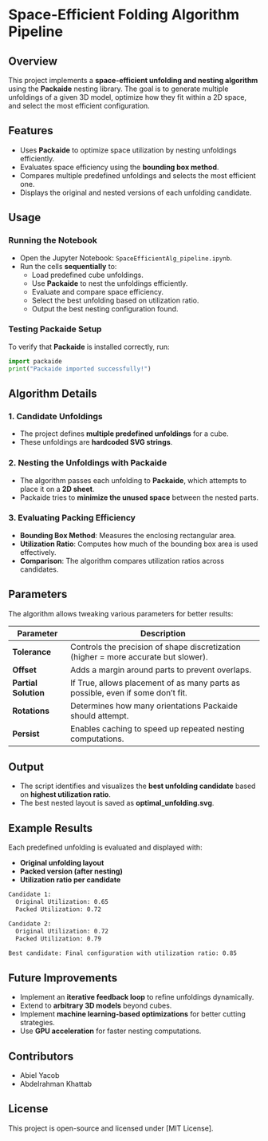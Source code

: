 # Space-Efficient Folding Algorithm Pipeline

## Overview

This project implements a **space-efficient unfolding and nesting algorithm** using the **Packaide** nesting library. The goal is to generate multiple unfoldings of a given 3D model, optimize how they fit within a 2D space, and select the most efficient configuration.

## Features

- Uses **Packaide** to optimize space utilization by nesting unfoldings efficiently.
- Evaluates space efficiency using the **bounding box method**.
- Compares multiple predefined unfoldings and selects the most efficient one.
- Displays the original and nested versions of each unfolding candidate.

## Usage

### Running the Notebook

- Open the Jupyter Notebook: `SpaceEfficientAlg_pipeline.ipynb`.
- Run the cells **sequentially** to:
  - Load predefined cube unfoldings.
  - Use **Packaide** to nest the unfoldings efficiently.
  - Evaluate and compare space efficiency.
  - Select the best unfolding based on utilization ratio.
  - Output the best nesting configuration found.

### Testing Packaide Setup

To verify that **Packaide** is installed correctly, run:

```python
import packaide
print("Packaide imported successfully!")
```

## Algorithm Details

### 1. Candidate Unfoldings

- The project defines **multiple predefined unfoldings** for a cube.
- These unfoldings are **hardcoded SVG strings**.

### 2. Nesting the Unfoldings with Packaide

- The algorithm passes each unfolding to **Packaide**, which attempts to place it on a **2D sheet**.
- Packaide tries to **minimize the unused space** between the nested parts.

### 3. Evaluating Packing Efficiency

- **Bounding Box Method**: Measures the enclosing rectangular area.
- **Utilization Ratio**: Computes how much of the bounding box area is used effectively.
- **Comparison**: The algorithm compares utilization ratios across candidates.

## Parameters

The algorithm allows tweaking various parameters for better results:

| Parameter            | Description                                                                         |
| -------------------- | ----------------------------------------------------------------------------------- |
| **Tolerance**        | Controls the precision of shape discretization (higher = more accurate but slower). |
| **Offset**           | Adds a margin around parts to prevent overlaps.                                     |
| **Partial Solution** | If True, allows placement of as many parts as possible, even if some don’t fit.     |
| **Rotations**        | Determines how many orientations Packaide should attempt.                           |
| **Persist**          | Enables caching to speed up repeated nesting computations.                          |

## Output

- The script identifies and visualizes the **best unfolding candidate** based on **highest utilization ratio**.
- The best nested layout is saved as **optimal\_unfolding.svg**.

## Example Results

Each predefined unfolding is evaluated and displayed with:

- **Original unfolding layout**
- **Packed version (after nesting)**
- **Utilization ratio per candidate**

```sh
Candidate 1:
  Original Utilization: 0.65
  Packed Utilization: 0.72

Candidate 2:
  Original Utilization: 0.72
  Packed Utilization: 0.79

Best candidate: Final configuration with utilization ratio: 0.85
```

## Future Improvements

- Implement an **iterative feedback loop** to refine unfoldings dynamically.
- Extend to **arbitrary 3D models** beyond cubes.
- Implement **machine learning-based optimizations** for better cutting strategies.
- Use **GPU acceleration** for faster nesting computations.

## Contributors

- Abiel Yacob
- Abdelrahman Khattab

## License

This project is open-source and licensed under [MIT License].

